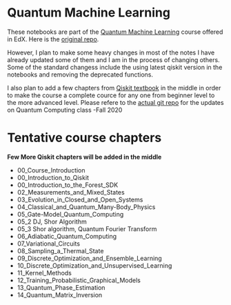 # Quantum Machine Learning
These notebooks are part of the [Quantum Machine Learning](https://www.edx.org/course/quantum-machine-learning) course offered in EdX. Here is the [original repo](https://gitlab.com/qosf/qml-mooc). 

However, I plan to make some heavy changes in most of the notes I have already updated some of them and I am in the process of changing others. Some of the standard changess include the using latest qiskit version in the notebooks and removing the deprecated functions.

I also plan to add a few chapters from [Qiskit textbook](https://qiskit.org/textbook/preface.html) in the middle in order to make the course a complete cource for any one from beginner level to the more advanced level.  Please refere to the [actual git repo](https://github.com/anpaschool/QC-School-Fall2020) for the updates on Quantum Computing class -Fall 2020

# Tentative course chapters 

**Few More Qiskit chapters will be added in the middle**
* 00_Course_Introduction
* 00_Introduction_to_Qiskit
* 00_Introduction_to_the_Forest_SDK
* 02_Measurements_and_Mixed_States
* 03_Evolution_in_Closed_and_Open_Systems
* 04_Classical_and_Quantum_Many-Body_Physics
* 05_Gate-Model_Quantum_Computing
* 05_2 DJ, Shor Algorithm
* 05_3 Shor algorithm, Quantum Fourier Transform
* 06_Adiabatic_Quantum_Computing
* 07_Variational_Circuits
* 08_Sampling_a_Thermal_State
* 09_Discrete_Optimization_and_Ensemble_Learning
* 10_Discrete_Optimization_and_Unsupervised_Learning
* 11_Kernel_Methods
* 12_Training_Probabilistic_Graphical_Models
* 13_Quantum_Phase_Estimation
* 14_Quantum_Matrix_Inversion
